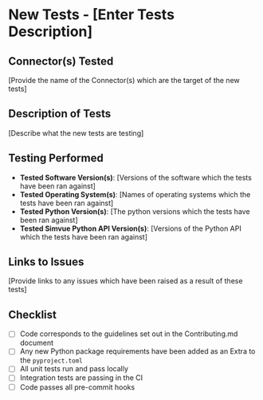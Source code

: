 # New Tests - [Enter Tests Description]

## Connector(s) Tested
[Provide the name of the Connector(s) which are the target of the new tests]

## Description of Tests
[Describe what the new tests are testing]

## Testing Performed
- **Tested Software Version(s)**: [Versions of the software which the tests have been ran against]
- **Tested Operating System(s)**: [Names of operating systems which the tests have been ran against]
- **Tested Python Version(s)**: [The python versions which the tests have been ran against]
- **Tested Simvue Python API Version(s)**: [Versions of the Python API which the tests have been ran against]

## Links to Issues
[Provide links to any issues which have been raised as a result of these tests]

## Checklist
- [ ] Code corresponds to the guidelines set out in the Contributing.md document
- [ ] Any new Python package requirements have been added as an Extra to the `pyproject.toml`
- [ ] All unit tests run and pass locally
- [ ] Integration tests are passing in the CI
- [ ] Code passes all pre-commit hooks
